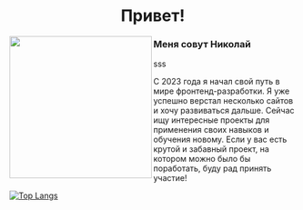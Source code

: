 <h1 align="center">Привет!</h1>
<img align="left" width="250" src="https://i.pinimg.com/originals/66/83/3e/66833e07d6fb9eb5d724e47d0c814285.gif">
<h3>Меня совут Николай</h3>
<div height="50">sss<div>
<p>С 2023 года я начал свой путь в мире фронтенд-разработки. Я уже успешно верстал несколько сайтов и хочу развиваться дальше. Сейчас ищу интересные проекты для применения своих навыков и обучения новому. Если у вас есть крутой и забавный проект, на котором можно было бы поработать, буду рад принять участие!</p>

[![Top Langs](https://github-readme-stats.vercel.app/api/top-langs/?username=Nigilen)](https://github.com/Nigilen/github-readme-stats)
